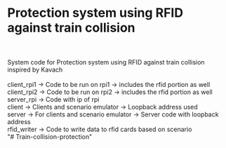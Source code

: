 # Protection system using RFID against train collision
<br>
<br>
System code for Protection system using RFID against train collision inspired by Kavach<br>
<br>
client_rpi1 -> Code to be run on rpi1 -> includes the rfid portion as well<br>
client_rpi2 -> Code to be run on rpi2 -> includes the rfid portion as well<br>
server_rpi  -> Code with ip of rpi<br>
client      -> Clients and scenario emulator -> Loopback address used<br>
server      -> For clients and scenario emulator -> Server code with loopback address <br>
rfid_writer -> Code to write data to rfid cards based on scenario<br>"# Train-collision-protection" 
